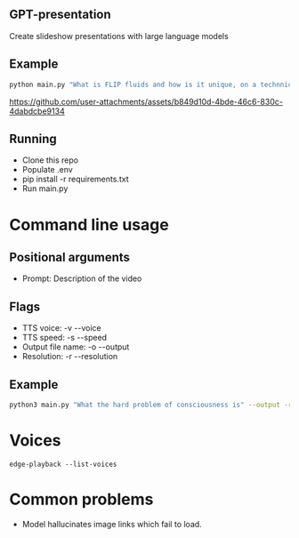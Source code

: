 ## GPT-presentation
Create slideshow presentations with large language models

## Example
```bash
python main.py "What is FLIP fluids and how is it unique, on a technnical level" --speaker "en-US-AriaNeural"
```
https://github.com/user-attachments/assets/b849d10d-4bde-46c6-830c-4dabdcbe9134

## Running
- Clone this repo
- Populate .env
- pip install -r requirements.txt
- Run main.py

# Command line usage
## Positional arguments
- Prompt: Description of the video

## Flags
- TTS voice: -v --voice
- TTS speed: -s --speed
- Output file name: -o --output
- Resolution: -r --resolution

## Example
```bash
python3 main.py "What the hard problem of consciousness is" --output -r 1920x1080 "output.mp4" -v "en_US_AvaNeural" -s "+20%"
```

# Voices
```
edge-playback --list-voices
```

# Common problems
- Model hallucinates image links which fail to load.
